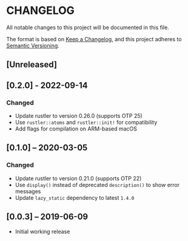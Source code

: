 # CHANGELOG

All notable changes to this project will be documented in this file.

The format is based on [Keep a Changelog](https://keepachangelog.com/en/1.0.0/),
and this project adheres to [Semantic Versioning](https://semver.org/spec/v2.0.0.html).

## [Unreleased]

## [0.2.0] - 2022-09-14
### Changed
- Update rustler to version 0.26.0 (supports OTP 25)
- Use `rustler::atoms` and `rustler::init!` for compatibility
- Add flags for compilation on ARM-based macOS

## [0.1.0] – 2020-03-05
### Changed
- Update rustler to version 0.21.0 (supports OTP 22)
- Use `display()` instead of deprecated `description()` to show error messages
- Update `lazy_static` dependency to latest `1.4.0`


## [0.0.3] – 2019-06-09
- Initial working release
